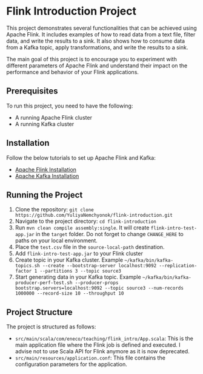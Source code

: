 # Flink Introduction Project

This project demonstrates several functionalities that can be achieved using Apache Flink. It includes examples of how
to read data from a text file, filter data, and write the results to a sink. It also shows how to consume data from a
Kafka topic, apply transformations, and write the results to a sink.

The main goal of this project is to encourage you to experiment with different parameters of Apache Flink and understand
their impact on the performance and behavior of your Flink applications.

## Prerequisites

To run this project, you need to have the following:

- A running Apache Flink cluster
- A running Kafka cluster

## Installation

Follow the below tutorials to set up Apache Flink and Kafka:

- [Apache Flink Installation](https://nightlies.apache.org/flink/flink-docs-release-1.19/docs/deployment/resource-providers/standalone/overview/#starting-a-standalone-cluster-session-mode)
- [Apache Kafka Installation](https://kafka.apache.org/quickstart)

## Running the Project

1. Clone the repository: `git clone https://github.com/YuliyaNemchyonok/flink-introduction.git`
2. Navigate to the project directory: `cd flink-introduction`
3. Run `mvn clean compile assembly:single`. It will create `flink-intro-test-app.jar` in the `target` folder. Do not
   forget to change `CHANGE_HERE` to paths on your local environment.
4. Place the `test.csv` file in the `source-local-path` destination.
5. Add `flink-intro-test-app.jar` to your Flink cluster
6. Create topic in your Kafka cluster.
   Example `~/kafka/bin/kafka-topics.sh --create --bootstrap-server localhost:9092 --replication-factor 1 --partitions 3 --topic source3`
7. Start generating data in your Kafka topic.
   Example `~/kafka/bin/kafka-producer-perf-test.sh --producer-props bootstrap.servers=localhost:9092 --topic source3 --num-records 1000000 --record-size 10 --throughput 10`

## Project Structure

The project is structured as follows:

- `src/main/scala/com/eneco/teaching/flink_intro/App.scala`: This is the main application file where the Flink job is
  defined and executed. I advise not to use Scala API for Flink anymore as it is now deprecated.
- `src/main/resources/application.conf`: This file contains the configuration parameters for the application.
